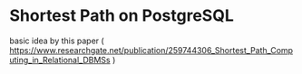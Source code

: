 # Shortest Path on PostgreSQL

basic idea by this paper ( https://www.researchgate.net/publication/259744306_Shortest_Path_Computing_in_Relational_DBMSs )
